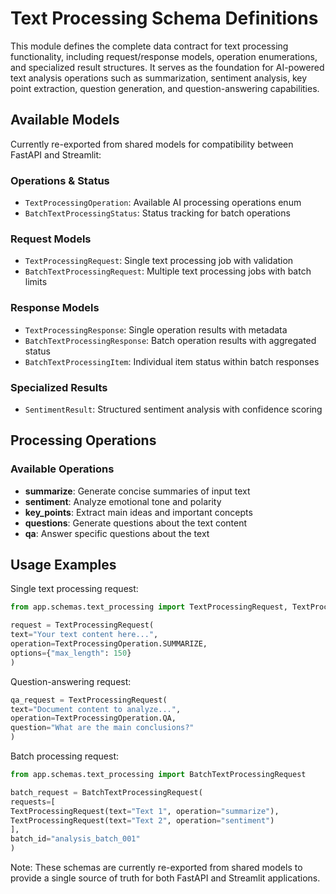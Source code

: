 # Text Processing Schema Definitions

This module defines the complete data contract for text processing functionality,
including request/response models, operation enumerations, and specialized result
structures. It serves as the foundation for AI-powered text analysis operations
such as summarization, sentiment analysis, key point extraction, question generation,
and question-answering capabilities.

## Available Models

Currently re-exported from shared models for compatibility between FastAPI and Streamlit:

### Operations & Status
- `TextProcessingOperation`: Available AI processing operations enum
- `BatchTextProcessingStatus`: Status tracking for batch operations

### Request Models
- `TextProcessingRequest`: Single text processing job with validation
- `BatchTextProcessingRequest`: Multiple text processing jobs with batch limits

### Response Models
- `TextProcessingResponse`: Single operation results with metadata
- `BatchTextProcessingResponse`: Batch operation results with aggregated status
- `BatchTextProcessingItem`: Individual item status within batch responses

### Specialized Results
- `SentimentResult`: Structured sentiment analysis with confidence scoring

## Processing Operations

### Available Operations
- **summarize**: Generate concise summaries of input text
- **sentiment**: Analyze emotional tone and polarity
- **key_points**: Extract main ideas and important concepts
- **questions**: Generate questions about the text content
- **qa**: Answer specific questions about the text

## Usage Examples

Single text processing request:

```python
from app.schemas.text_processing import TextProcessingRequest, TextProcessingOperation

request = TextProcessingRequest(
text="Your text content here...",
operation=TextProcessingOperation.SUMMARIZE,
options={"max_length": 150}
)
```

Question-answering request:

```python
qa_request = TextProcessingRequest(
text="Document content to analyze...",
operation=TextProcessingOperation.QA,
question="What are the main conclusions?"
)
```

Batch processing request:

```python
from app.schemas.text_processing import BatchTextProcessingRequest

batch_request = BatchTextProcessingRequest(
requests=[
TextProcessingRequest(text="Text 1", operation="summarize"),
TextProcessingRequest(text="Text 2", operation="sentiment")
],
batch_id="analysis_batch_001"
)
```

Note: These schemas are currently re-exported from shared models to provide
a single source of truth for both FastAPI and Streamlit applications.
